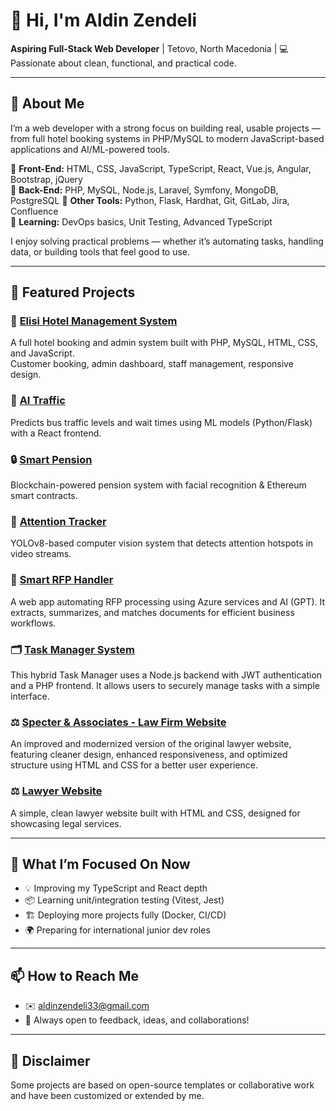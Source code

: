 # 👋 Hi, I'm Aldin Zendeli

**Aspiring Full-Stack Web Developer** | Tetovo, North Macedonia | 💻 Passionate about clean, functional, and practical code.

---

## 🚀 About Me

I’m a web developer with a strong focus on building real, usable projects — from full hotel booking systems in PHP/MySQL to modern JavaScript-based applications and AI/ML-powered tools.

🔹 **Front-End:** HTML, CSS, JavaScript, TypeScript, React, Vue.js, Angular, Bootstrap, jQuery  
🔹 **Back-End:** PHP, MySQL, Node.js, Laravel, Symfony, MongoDB, PostgreSQL 
🔹 **Other Tools:** Python, Flask, Hardhat, Git, GitLab, Jira, Confluence  
🔹 **Learning:** DevOps basics, Unit Testing, Advanced TypeScript

I enjoy solving practical problems — whether it’s automating tasks, handling data, or building tools that feel good to use.

---

## 💼 Featured Projects

### 🏨 [Elisi Hotel Management System](https://github.com/XTRAGES/ElisiHotel)
A full hotel booking and admin system built with PHP, MySQL, HTML, CSS, and JavaScript.  
Customer booking, admin dashboard, staff management, responsive design.

### 🤖 [AI Traffic](https://github.com/XTRAGES/AItraffic)
Predicts bus traffic levels and wait times using ML models (Python/Flask) with a React frontend.

### 🔒 [Smart Pension](https://github.com/XTRAGES/smartpension)
Blockchain-powered pension system with facial recognition & Ethereum smart contracts.

### 🎯 [Attention Tracker](https://github.com/XTRAGES/AttentionTracker)
YOLOv8-based computer vision system that detects attention hotspots in video streams.

### 📄 [Smart RFP Handler](https://github.com/XTRAGES/smart-rfp-handler)  
A web app automating RFP processing using Azure services and AI (GPT). It extracts, summarizes, and matches documents for efficient business workflows.

### 🗂️ [Task Manager System](https://github.com/XTRAGES/TaskManagerSystem)  
This hybrid Task Manager uses a Node.js backend with JWT authentication and a PHP frontend. It allows users to securely manage tasks with a simple interface.

### ⚖️ [Specter & Associates - Law Firm Website](https://github.com/XTRAGES/Specter-Associates)  
An improved and modernized version of the original lawyer website, featuring cleaner design, enhanced responsiveness, and optimized structure using HTML and CSS for a better user experience.

### ⚖️ [Lawyer Website](https://github.com/XTRAGES/lawyer-website)  
A simple, clean lawyer website built with HTML and CSS, designed for showcasing legal services.





---

## 🎯 What I’m Focused On Now

- 💡 Improving my TypeScript and React depth
- 📦 Learning unit/integration testing (Vitest, Jest)
- 🏗️ Deploying more projects fully (Docker, CI/CD)
- 🌍 Preparing for international junior dev roles

---

## 📫 How to Reach Me

- ✉️ [aldinzendeli33@gmail.com](mailto:aldinzendeli33@gmail.com)
- 🌟 Always open to feedback, ideas, and collaborations!

---

## 📝 Disclaimer
Some projects are based on open-source templates or collaborative work and have been customized or extended by me.


